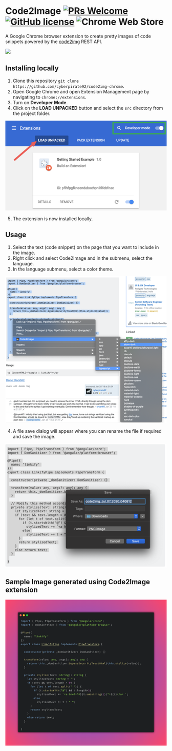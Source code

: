 # Code2Image [![PRs Welcome](https://img.shields.io/badge/PRs-welcome-brightgreen.svg?style=for-the-badge)]() [![GitHub license](https://img.shields.io/github/license/cyberpirate92/code2img-chrome.svg?style=for-the-badge)](https://github.com/cyberpirate92/code2img-chrome/blob/master/LICENSE) ![Chrome Web Store](https://img.shields.io/chrome-web-store/v/abloihkaeipjifnhehnicpjfjoaclngo?style=for-the-badge)

A Google Chrome browser extension to create pretty images of code snippets powered by the [code2img](https://github.com/cyberpirate92/code2img) REST API.

![](./images/demo.gif)

## Installing locally

1. Clone this repository `git clone https://github.com/cyberpirate92/code2img-chrome`.
2. Open Google Chrome and open Extension Management page by navigating to `chrome://extensions`.
3. Turn on **Developer Mode**.
4. Click on the **LOAD UNPACKED** button and select the `src` directory from the project folder.

![](./images/load_extension.png)

5. The extension is now installed locally.

## Usage

1. Select the text (code snippet) on the page that you want to include in the image.
2. Right click and select Code2Image and in the submenu, select the language.
3. In the language submenu, select a color theme.

![](./images/context-menu2-screenshot.png)

4. A file save dialog will appear where you can rename the file 
if required and save the image.

![](./images/download-dialog-screenshot.png)

## Sample Image generated using Code2Image extension

![](./images/sample-image.png)

